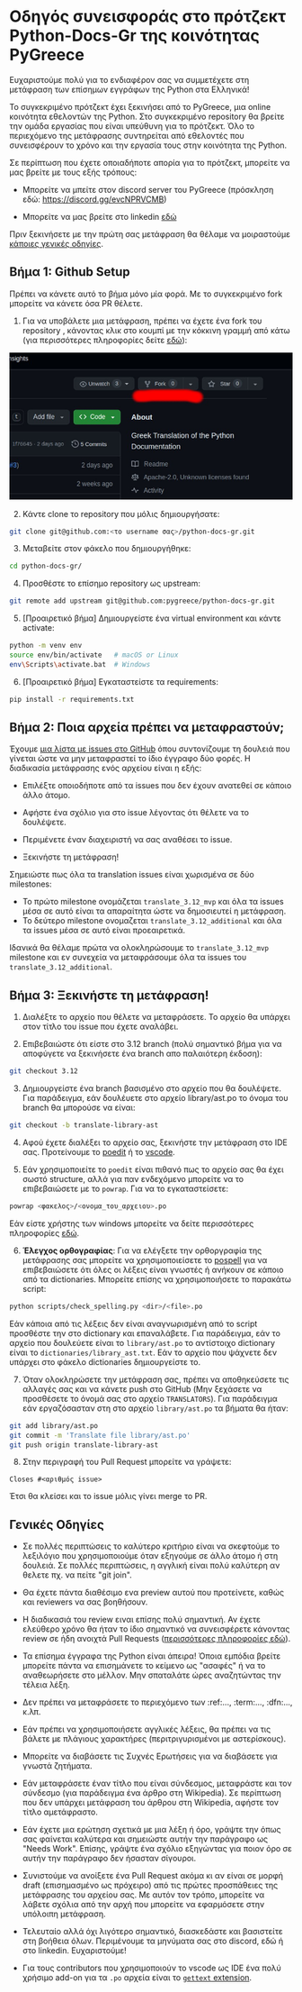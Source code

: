 # Οδηγός συνεισφοράς στο πρότζεκτ Python-Docs-Gr της κοινότητας PyGreece

Eυχαριστούμε πολύ για το ενδιαφέρον σας να συμμετέχετε στη μετάφραση των επίσημων εγγράφων της Python στα Ελληνικά!

Το συγκεκριμένο πρότζεκτ έχει ξεκινήσει από το PyGreece, μια online κοινότητα εθελοντών της Python. Στο συγκεκριμένο repository θα βρείτε την ομάδα εργασίας που είναι υπεύθυνη για το πρότζεκτ. Όλο το περιεχόμενο της μετάφρασης συντηρείται από εθελοντές που συνεισφέρουν το χρόνο και την εργασία τους στην κοινότητα της Python.

Σε περίπτωση που έχετε οποιαδήποτε απορία για το πρότζεκτ, μπορείτε να μας βρείτε με τους εξής τρόπους:

- Μπορείτε να μπείτε στον discord server του PyGreece (πρόσκληση εδώ: https://discord.gg/evcNPRVCMB)

- Μπορείτε να μας βρείτε στο linkedin [εδώ](https://www.linkedin.com/company/pygreece)

Πριν ξεκινήσετε με την πρώτη σας μετάφραση θα θέλαμε να μοιραστούμε [κάποιες γενικές οδηγίες](#γενικές-οδηγίες).

## Βήμα 1: Github Setup

Πρέπει να κάνετε αυτό το βήμα μόνο μία φορά. Με το συγκεκριμένο fork μπορείτε να κάνετε όσα PR θέλετε.

1. Για να υποβάλετε μια μετάφραση, πρέπει να έχετε ένα fork του repository , κάνοντας κλικ στο κουμπί με την κόκκινη γραμμή από κάτω (για περισσότερες πληροφορίες δείτε [εδώ](https://docs.github.com/en/pull-requests/collaborating-with-pull-requests/working-with-forks/fork-a-repo)):

![fork](https://github.com/pygreece/python-docs-gr/blob/main/public/assets/fork_image.jpg?raw=true)

2. Κάντε clone το repository που μόλις δημιουργήσατε:

```bash
git clone git@github.com:<το username σας>/python-docs-gr.git
```

3. Μεταβείτε στον φάκελο που δημιουργήθηκε:

```bash
cd python-docs-gr/
```

4. Προσθέστε το επίσημο repository ως upstream:

```bash
git remote add upstream git@github.com:pygreece/python-docs-gr.git
```

5. [Προαιρετικό βήμα] Δημιουργείστε ένα virtual environment και κάντε activate:

```bash
python -m venv env
source env/bin/activate   # macOS or Linux
env\Scripts\activate.bat  # Windows
```

6. [Προαιρετικό βήμα] Εγκαταστείστε τα requirements:

```bash
pip install -r requirements.txt
```

## Βήμα 2: Ποια αρχεία πρέπει να μεταφραστούν;

Έχουμε [μια λίστα με issues στο GitHub](https://github.com/pygreece/python-docs-gr/issues?q=is%3Aissue+is%3Aopen+label%3Atranslation) όπου συντονίζουμε τη δουλειά που γίνεται ώστε να μην μεταφραστεί το ίδιο έγγραφο δύο φορές. Η διαδικασία μετάφρασης ενός αρχείου είναι η εξής:

- Επιλέξτε οποιοδήποτε από τα issues που δεν έχουν ανατεθεί σε κάποιο άλλο άτομο.

- Αφήστε ένα σχόλιο για στο issue λέγοντας ότι θέλετε να το δουλέψετε.

- Περιμένετε έναν διαχειριστή να σας αναθέσει το issue.

- Ξεκινήστε τη μετάφραση!

Σημειώστε πως όλα τα translation issues είναι χωρισμένα σε δύο milestones:

- Το πρώτο milestone ονομάζεται `translate_3.12_mvp` και όλα τα issues μέσα σε αυτό είναι τα απαραίτητα ώστε να δημοσιευτεί η μετάφραση.
- Το δεύτερο milestone ονομαζεται `translate_3.12_additional` και όλα τα issues μέσα σε αυτό είναι προεαιρετικά.

Ιδανικά θα θέλαμε πρώτα να ολοκληρώσουμε το `translate_3.12_mvp` milestone και εν συνεχεία να μεταφράσουμε όλα τα issues του `translate_3.12_additional`.

## Βήμα 3: Ξεκινήστε τη μετάφραση!

1. Διαλέξτε το αρχείο που θέλετε να μεταφράσετε. Το αρχείο θα υπάρχει στον τίτλο του issue που έχετε αναλάβει.

2. Επιβεβαιώστε ότι είστε στο 3.12 branch (πολύ σημαντικό βήμα για να αποφύγετε να ξεκινήσετε ένα branch απο παλαιότερη έκδοση):

```bash
git checkout 3.12
```

3. Δημιουργείστε ένα branch βασισμένο στο αρχείο που θα δουλέψετε. Για παράδειγμα, εάν δουλέυετε στο αρχείο library/ast.po το όνομα του branch θα μπορούσε να είναι:

```bash
git checkout -b translate-library-ast
```

4. Αφού έχετε διαλέξει το αρχείο σας, ξεκινήστε την μετάφραση στο IDE σας. Προτείνουμε το [poedit](https://poedit.net/) ή το [vscode](https://code.visualstudio.com/).

5. Εάν χρησιμοποιείτε το `poedit` είναι πιθανό πως το αρχείο σας θα έχει σωστό structure, αλλά για παν ενδεχόμενο μπορείτε να το επιβεβαιώσετε με το `powrap`. Για να το εγκαταστείσετε:

```bash
powrap <φακελος>/<ονομα_του_αρχειου>.po
```

Εάν είστε χρήστης των windows μπορείτε να δείτε περισσότερες πληροφορίες [εδώ](https://python-docs-es.readthedocs.io/es/3.12/faq.html#powrap-windows).

6. **Έλεγχος ορθογραφίας**: Για να ελέγξετε την ορθοργραφία της μετάφρασης σας μπορείτε να χρησιμοποιείσετε το [pospell](https://github.com/AFPy/pospell) για να επιβεβαιώσετε ότι όλες οι λέξεις είναι γνωστές ή ανήκουν σε κάποιο από τα dictionaries. Μπορείτε επίσης να χρησιμοποιήσετε το παρακάτω script:

```bash
python scripts/check_spelling.py <dir>/<file>.po
```

Εάν κάποια από τις λέξεις δεν είναι αναγνωρισμένη από το script προσθέστε την στο dictionary και επαναλάβετε. Για παράδειγμα, εάν το αρχείο που δουλεύετε είναι το `library/ast.po` το αντίστοιχο dictionary είναι το `dictionaries/library_ast.txt`. Εάν το αρχείο που ψάχνετε δεν υπάρχει στο φάκελο dictionaries δημιουργείστε το.

7. Όταν ολοκληρώσετε την μετάφραση σας, πρέπει να αποθηκεύσετε τις αλλαγές σας και να κάνετε push στο GitHub (Μην ξεχάσετε να προσθέσετε το όνομά σας στο αρχείο `TRANSLATORS`). Για παράδειγμα εάν εργαζόσασταν στη στο αρχείο `library/ast.po` τα βήματα θα ήταν:

```bash
git add library/ast.po
git commit -m 'Translate file library/ast.po'
git push origin translate-library-ast
```

8. Στην περιγραφή του Pull Request μπορείτε να γράψετε:

```
Closes #<αριθμός issue>
```

Έτσι θα κλείσει και το issue μόλις γίνει merge το PR.

## Γενικές Οδηγίες

- Σε πολλές περιπτώσεις το καλύτερο κριτήριο είναι να σκεφτούμε το λεξιλόγιο που χρησιμοποιούμε όταν εξηγούμε σε άλλο άτομο ή στη δουλειά. Σε πολλές περιπτώσεις, η αγγλική είναι πολύ καλύτερη αν θελετε πχ. να πείτε "git join".

- Θα έχετε πάντα διαθέσιμο ενα preview αυτού που προτείνετε, καθώς και reviewers να σας βοηθήσουν.

- Η διαδικασιά του review ειναι επίσης πολύ σημαντική. Αν έχετε ελεύθερο χρόνο θα ήταν το ίδιο σημαντικό να συνεισφέρετε κάνοντας review σε ήδη ανοιχτά Pull Requests ([περισσότερες πληροφορίες εδώ](./public/docs/review.md)).

- Τα επίσημα έγγραφα της Python είναι άπειρα! Όποια εμπόδια βρείτε μπορείτε πάντα να επισημάνετε το κείμενο ως "ασαφές" ή να το αναθεωρήσετε στο μέλλον. Μην σπαταλάτε ώρες αναζητώντας την τέλεια λέξη.

- Δεν πρέπει να μεταφράσετε το περιεχόμενο των :ref:..., :term:..., :dfn:..., κ.λπ.

- Εάν πρέπει να χρησιμοποιήσετε αγγλικές λέξεις, θα πρέπει να τις βάλετε με πλάγιους χαρακτήρες (περιτριγυρισμένοι με αστερίσκους).

- Μπορείτε να διαβάσετε τις Συχνές Ερωτήσεις για να διαβάσετε για γνωστά ζητήματα.

- Εάν μεταφράσετε έναν τίτλο που είναι σύνδεσμος, μεταφράστε και τον σύνδεσμο (για παράδειγμα ένα άρθρο στη Wikipedia). Σε περίπτωση που δεν υπάρχει μετάφραση του άρθρου στη Wikipedia, αφήστε τον τίτλο αμετάφραστο.

- Εάν έχετε μια ερώτηση σχετικά με μια λέξη ή όρο, γράψτε την όπως σας φαίνεται καλύτερα και σημειώστε αυτήν την παράγραφο ως "Needs Work". Επίσης, γράψτε ένα σχόλιο εξηγώντας για ποιον όρο σε αυτήν την παράγραφο δεν ήσασταν σίγουροι.

- Συνιστούμε να ανοίξετε ένα Pull Request ακόμα κι αν είναι σε μορφή draft (επισημασμένο ως πρόχειρο) από τις πρώτες προσπάθειες της μετάφρασης του αρχείου σας. Με αυτόν τον τρόπο, μπορείτε να λάβετε σχόλια από την αρχή που μπορείτε να εφαρμόσετε στην υπόλοιπη μετάφραση.

- Τελευταίο αλλά όχι λιγότερο σημαντικό, διασκεδάστε και βασιστείτε στη βοήθεια όλων. Περιμένουμε τα μηνύματα σας στο discord, εδώ ή στο linkedin. Ευχαριστούμε!

- Για τους contributors που χρησιμοποιούν το vscode ως IDE ένα πολύ χρήσιμο add-on για τα `.po` αρχεία είναι το [`gettext` extension](https://marketplace.visualstudio.com/items?itemName=mrorz.language-gettext).

